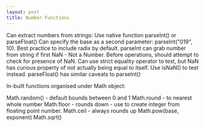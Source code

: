 ```yaml
---
layout: post
title: Number Functions
---
```


Can extract numbers from strings:
Use native function parseInt() or parseFloat()
Can specify the base as a second parameter: parseInt("019", 10).   Best practice to include radix by default.
parseInt can grab number from string if first
NaN - Not a Number. Before operations, should attempt to check for presence of NaN. Can use strict equality operator to test,
but NaN has curious property of not actually being equal to itself.
Use isNaN() to test instead.
parseFloat() has similar caveats to parseInt()

In-built functions organised under Math object:

Math.random() - default bounds between 0 and 1
Math.round - to nearest whole number
Math.floor - rounds down - use to create integer from floating point number.
Math.ceil - always rounds up
Math.pow(base, exponent)
Math.sqrt()